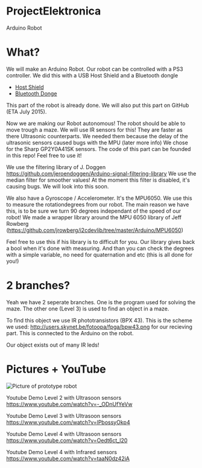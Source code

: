 # ProjectElektronica
Arduino Robot

# What?
We will make an Arduino Robot.
Our robot can be controlled with a PS3 controller. 
We did this with a USB Host Shield and a Bluetooth dongle
- [Host Shield](http://img.dxcdn.com/productimages/sku_166217_2.jpg)
- [Bluetooth Donge](http://i00.i.aliimg.com/wsphoto/v0/574362168/USB-2-0-Mini-font-b-Bluetooth-b-font-font-b-V2-0-b-font-EDR.jpg)

This part of the robot is already done. We will also put this part on GitHub (ETA July 2015).

Now we are making our Robot autonomous! The robot should be able to move trough a maze.
We will use IR sensors for this! They are faster as there Ultrasonic counterparts. 
We needed them because the delay of the ultrasonic sensors caused bugs with the MPU (later more info)
We chose for the Sharp GP2Y0A41SK sensors.
The code of this part can be founded in this repo!
Feel free to use it!

We use the filtering library of J. Doggen
https://github.com/jeroendoggen/Arduino-signal-filtering-library
We use the median filter for smoother values!
At the moment this filter is disabled, it's causing bugs. We will look into this soon.

We also have a Gyroscope / Accelerometer. It's the MPU6050.
We use this to measure the rotationdegrees from our robot.
The main reason we have this, is to be sure we turn 90 degrees independant of the speed of our robot!
We made a wrapper library around the MPU 6050 library of Jeff Rowberg (https://github.com/jrowberg/i2cdevlib/tree/master/Arduino/MPU6050)

Feel free to use this if his library is to difficult for you. Our library gives back a bool when it's done with measuring. And than you can check the degrees with a simple variable, no need for quaternation and etc (this is all done for you!)

# 2 branches?
Yeah we have 2 seperate branches. One is the program used for solving the maze.
The other one (Level 3) is used to find an object in a maze.

To find this object we use IR phototransistors (BPX 43). This is the scheme we used:
http://users.skynet.be/fotoopa/fpga/bpw43.png for our recieving part. This is connected to the Arduino on the robot.

Our object exists out of many IR leds!

# Pictures + YouTube
![Picture of prototype robot](http://i.imgur.com/pkoKtfu.jpg)

Youtube Demo Level 2 with Ultrasoon sensors
https://www.youtube.com/watch?v=-_ODnUfYeVw

Youtube Demo Level 3 with Ultrasoon sensors
https://www.youtube.com/watch?v=lPbossyOkp4

Youtube Demo Level 4 with Ultrasoon sensors
https://www.youtube.com/watch?v=Oedt6ct_l20

Youtube Demo Level 4 with Infrared sensors
https://www.youtube.com/watch?v=taaN0dz42iA
